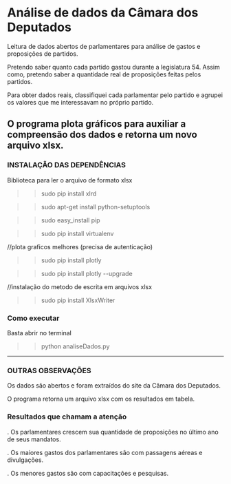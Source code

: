 # Análise de dados da Câmara dos Deputados

Leitura de dados abertos de parlamentares para análise de gastos e proposições de partidos.

Pretendo saber quanto cada partido gastou durante a legislatura 54. Assim como, pretendo saber a quantidade real de proposições feitas pelos partidos.

Para obter dados reais, classifiquei cada parlamentar pelo partido e agrupei os valores que me interessavam no próprio partido.

O programa plota gráficos para auxiliar a compreensão dos dados e retorna um novo arquivo xlsx.
-----------------------------------

### INSTALAÇÃO DAS DEPENDÊNCIAS

Biblioteca para ler o arquivo de formato xlsx

>> sudo pip install xlrd


>> sudo apt-get install python-setuptools

>> sudo easy_install pip

>> sudo pip install virtualenv

//plota graficos melhores (precisa de autenticação)

>> sudo pip install plotly 

>> sudo pip install plotly --upgrade


//instalação do metodo de escrita em arquivos xlsx

>> sudo pip install XlsxWriter

### Como executar

Basta abrir no terminal 

>> python analiseDados.py


-----------------------------------
### OUTRAS OBSERVAÇÕES

Os dados são abertos e foram extraídos do site da Câmara dos Deputados.

O programa retorna um arquivo xlsx com os resultados em tabela. 

### Resultados que chamam a atenção

. Os parlamentares crescem sua quantidade de proposições no último ano de seus mandatos.

. Os maiores gastos dos parlamentares são com passagens aéreas e divulgações.

. Os menores gastos são com capacitações e pesquisas.